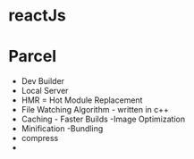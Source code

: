 # reactJs

# Parcel

 - Dev Builder
 - Local Server
 - HMR = Hot Module Replacement
 - File Watching Algorithm - written in c++
 - Caching - Faster Builds
 -Image Optimization
 - Minification
 -Bundling
 - compress
-